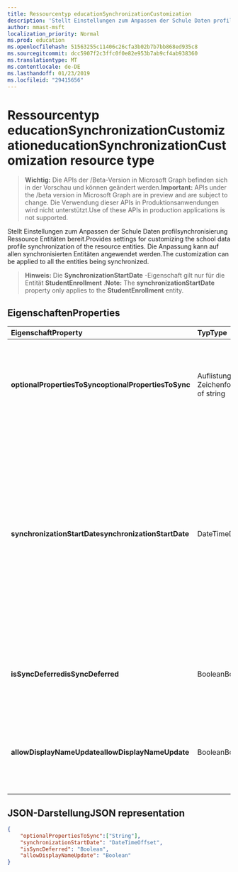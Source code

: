 ```yaml
---
title: Ressourcentyp educationSynchronizationCustomization
description: 'Stellt Einstellungen zum Anpassen der Schule Daten profilsynchronisierung Ressource Entitäten bereit. Die Anpassung kann auf allen synchronisierten Entitäten angewendet werden. '
author: mmast-msft
localization_priority: Normal
ms.prod: education
ms.openlocfilehash: 51563255c11406c26cfa3b02b7b7bb868ed935c8
ms.sourcegitcommit: dcc5907f2c3ffc0f0e82e953b7ab9cf4ab938360
ms.translationtype: MT
ms.contentlocale: de-DE
ms.lasthandoff: 01/23/2019
ms.locfileid: "29415656"
---
```

# <a name="educationsynchronizationcustomization-resource-type"></a><span data-ttu-id="f00ab-104">Ressourcentyp educationSynchronizationCustomization</span><span class="sxs-lookup"><span data-stu-id="f00ab-104">educationSynchronizationCustomization resource type</span></span>

> <span data-ttu-id="f00ab-105">**Wichtig:** Die APIs der /Beta-Version in Microsoft Graph befinden sich in der Vorschau und können geändert werden.</span><span class="sxs-lookup"><span data-stu-id="f00ab-105">**Important:** APIs under the /beta version in Microsoft Graph are in preview and are subject to change.</span></span> <span data-ttu-id="f00ab-106">Die Verwendung dieser APIs in Produktionsanwendungen wird nicht unterstützt.</span><span class="sxs-lookup"><span data-stu-id="f00ab-106">Use of these APIs in production applications is not supported.</span></span>

<span data-ttu-id="f00ab-107">Stellt Einstellungen zum Anpassen der Schule Daten profilsynchronisierung Ressource Entitäten bereit.</span><span class="sxs-lookup"><span data-stu-id="f00ab-107">Provides settings for customizing the school data profile synchronization of the resource entities.</span></span> <span data-ttu-id="f00ab-108">Die Anpassung kann auf allen synchronisierten Entitäten angewendet werden.</span><span class="sxs-lookup"><span data-stu-id="f00ab-108">The customization can be applied to all the entities being synchronized.</span></span> 

><span data-ttu-id="f00ab-109">**Hinweis:** Die **SynchronizationStartDate** -Eigenschaft gilt nur für die Entität **StudentEnrollment** .</span><span class="sxs-lookup"><span data-stu-id="f00ab-109">**Note:** The **synchronizationStartDate** property only applies to the **StudentEnrollment** entity.</span></span>

## <a name="properties"></a><span data-ttu-id="f00ab-110">Eigenschaften</span><span class="sxs-lookup"><span data-stu-id="f00ab-110">Properties</span></span>

| <span data-ttu-id="f00ab-111">Eigenschaft</span><span class="sxs-lookup"><span data-stu-id="f00ab-111">Property</span></span> | <span data-ttu-id="f00ab-112">Typ</span><span class="sxs-lookup"><span data-stu-id="f00ab-112">Type</span></span> | <span data-ttu-id="f00ab-113">Beschreibung</span><span class="sxs-lookup"><span data-stu-id="f00ab-113">Description</span></span> |
|:-|:-|:-|
| <span data-ttu-id="f00ab-114">**optionalPropertiesToSync**</span><span class="sxs-lookup"><span data-stu-id="f00ab-114">**optionalPropertiesToSync**</span></span> | <span data-ttu-id="f00ab-115">Auflistung der Zeichenfolge</span><span class="sxs-lookup"><span data-stu-id="f00ab-115">collection of string</span></span> |  <span data-ttu-id="f00ab-116">Die Auflistung von Eigenschaftennamen synchronisieren. Wenn auf null festgelegt, alle Eigenschaften werden synchronisiert.</span><span class="sxs-lookup"><span data-stu-id="f00ab-116">The collection of property names to sync. If set to null, all properties will be synchronized.</span></span>       |
| <span data-ttu-id="f00ab-117">**synchronizationStartDate**</span><span class="sxs-lookup"><span data-stu-id="f00ab-117">**synchronizationStartDate**</span></span> | <span data-ttu-id="f00ab-118">DateTime</span><span class="sxs-lookup"><span data-stu-id="f00ab-118">DateTime</span></span> |  <span data-ttu-id="f00ab-119">Das Datum, das die Synchronisierung gestartet werden soll.</span><span class="sxs-lookup"><span data-stu-id="f00ab-119">The date that the synchronization should start.</span></span> <span data-ttu-id="f00ab-120">Dieser Wert sollte zu einem späteren Zeitpunkt festgelegt werden.</span><span class="sxs-lookup"><span data-stu-id="f00ab-120">This value should be set to a future date.</span></span> <span data-ttu-id="f00ab-121">Wenn der Wert Null, die Ressource synchronisiert werden soll, wenn das Profil Setup abgeschlossen ist.</span><span class="sxs-lookup"><span data-stu-id="f00ab-121">If set to null, the resource will be synchronized when the profile setup completes.</span></span> <span data-ttu-id="f00ab-122">**Hinweis:** Dies gilt nur für die **StudentEnrollment** -Eigenschaft.</span><span class="sxs-lookup"><span data-stu-id="f00ab-122">**Note:** This only applies to the **StudentEnrollment** property.</span></span>      |
|<span data-ttu-id="f00ab-123">**isSyncDeferred**</span><span class="sxs-lookup"><span data-stu-id="f00ab-123">**isSyncDeferred**</span></span> |<span data-ttu-id="f00ab-124">Boolean</span><span class="sxs-lookup"><span data-stu-id="f00ab-124">Boolean</span></span> | <span data-ttu-id="f00ab-125">Gibt an, ob die Synchronisierung der übergeordneten Entität zu einem späteren Zeitpunkt verzögert ist.</span><span class="sxs-lookup"><span data-stu-id="f00ab-125">Indicates whether synchronization of the parent entity is deferred to a later date.</span></span> |
| <span data-ttu-id="f00ab-126">**allowDisplayNameUpdate**</span><span class="sxs-lookup"><span data-stu-id="f00ab-126">**allowDisplayNameUpdate**</span></span> | <span data-ttu-id="f00ab-127">Boolean</span><span class="sxs-lookup"><span data-stu-id="f00ab-127">Boolean</span></span> |  <span data-ttu-id="f00ab-128">Gibt an, ob der Anzeigename der Ressource durch die Synchronisierung überschrieben werden kann.</span><span class="sxs-lookup"><span data-stu-id="f00ab-128">Indicates whether the display name of the resource can be overwritten by the sync.</span></span>         |


## <a name="json-representation"></a><span data-ttu-id="f00ab-129">JSON-Darstellung</span><span class="sxs-lookup"><span data-stu-id="f00ab-129">JSON representation</span></span>
<!-- {
  "blockType": "resource",
  "optionalProperties": [

  ],
  "@odata.type": "microsoft.graph.educationSynchronizationCustomization"
}-->

```json
{  
    "optionalPropertiesToSync":["String"],
    "synchronizationStartDate": "DateTimeOffset",
    "isSyncDeferred": "Boolean",
    "allowDisplayNameUpdate": "Boolean"
}
```
